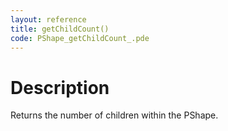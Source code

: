 ```yaml
---
layout: reference
title: getChildCount()
code: PShape_getChildCount_.pde
---
```


# Description

Returns the number of children within the PShape.

